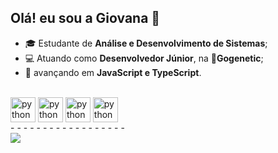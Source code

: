 ## Olá! eu sou a Giovana 👋
- 🎓 Estudante de **Análise e Desenvolvimento de Sistemas**; 
- 💻 Atuando como  **Desenvolvedor Júnior**, na 🧬**Gogenetic**;
- 🚀 avançando em **JavaScript e TypeScript**.
<div>
  <div style = "display:inline_block"><br>
    <img align= "center" alt = "python" heigth ="30" width="40" src="https://cdn.jsdelivr.net/gh/devicons/devicon@latest/icons/python/python-original-wordmark.svg">
    <img align= "center" alt = "python" heigth ="30" width="40" src="https://cdn.jsdelivr.net/gh/devicons/devicon@latest/icons/html5/html5-original-wordmark.svg"> 
    <img align= "center" alt = "python" heigth ="30" width="40" src="https://cdn.jsdelivr.net/gh/devicons/devicon@latest/icons/javascript/javascript-original.svg">
    <img align= "center" alt = "python" heigth ="30" width="40" src="https://cdn.jsdelivr.net/gh/devicons/devicon@latest/icons/typescript/typescript-original.svg">
   
</div>
-
-
-
-
-
-
-
-
-
-
-
-
-
-
-
-
-
-

<div>
  <a href = "https://www.linkedin.com/in/giovana-medeiros-de-proen%C3%A7a-78082624a/" target= "_blank"><img src ="https://img.shields.io/badge/LinkedIn-0077B5?style=for-the-badge&logo=linkedin&logoColor=white" target="_blank"></a>
</div>

